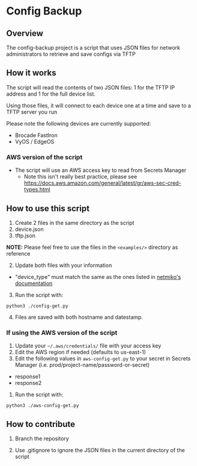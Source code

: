 # Config Backup

## Overview
The config-backup project is a script that uses JSON files for network administrators to retrieve and save configs via TFTP

## How it works
The script will read the contents of two JSON files: 1 for the TFTP IP address and 1 for the full device list.

Using those files, it will connect to each device one at a time and save to a TFTP server you run

Please note the following devices are currently supported:
* Brocade FastIron
* VyOS / EdgeOS

### AWS version of the script
* The script will use an AWS access key to read from Secrets Manager
  * Note this isn't really best practice, please see https://docs.aws.amazon.com/general/latest/gr/aws-sec-cred-types.html

## How to use this script
1. Create 2 files in the same directory as the script
 1. device.json
 2. tftp.json

**NOTE:** Please feel free to use the files in the `<examples/>` directory as reference

2. Update both files with your information
 * "device_type" must match the same as the ones listed in [netmiko's documentation](https://github.com/ktbyers/netmiko/blob/develop/PLATFORMS.md)

3. Run the script with:
```
python3 ./config-get.py
```

4. Files are saved with both hostname and datestamp.

### If using the AWS version of the script
1. Update your `~/.aws/credentials/` file with your access key
1. Edit the AWS region if needed (defaults to us-east-1)
1. Edit the following values in `aws-config-get.py` to your secret in Secrets Manager (i.e. prod/project-name/password-or-secret)
  * response1
  * response2
1. Run the script with:
```
python3 ./aws-config-get.py
```

## How to contribute
1. Branch the repository

2. Use .gitignore to ignore the JSON files in the current directory of the script
